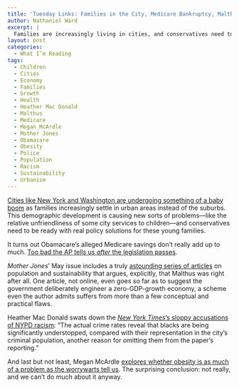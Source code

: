 ```yaml
---
title: 'Tuesday Links: Families in the City, Medicare Bankruptcy, Malthus Returns, the Not-Racist NYPD, and Obesity'
author: Nathaniel Ward
excerpt: |
  Families are increasingly living in cities, and conservatives need to offer them solutions; Medicare's false "savings"; Mother Jones finds much to love in Thomas Malthus; why the NYPD isn't racist; and whether obesity is really a problem.
layout: post
categories:
  - What I’m Reading
tags:
  - Children
  - Cities
  - Economy
  - Families
  - Growth
  - Health
  - Heather Mac Donald
  - Malthus
  - Medicare
  - Megan_McArdle
  - Mother Jones
  - Obamacare
  - Obesity
  - Police
  - Population
  - Racism
  - Sustainability
  - Urbanism
---
```


[Cities like New York and Washington are undergoing something of a baby boom](http://www.washingtonpost.com/wp-dyn/content/article/2010/05/15/AR2010051503637.html?hpid=topnews) as families increasingly settle in urban areas instead of the suburbs. This demographic development is causing new sorts of problems—like the relative unfriendliness of some city services to children—and conservatives need to be ready with real policy solutions for these young families.

It turns out Obamacare’s alleged Medicare savings don’t really add up to much. [Too bad the AP tells us _after_ the legislation passes](http://news.yahoo.com/s/ap/20100501/ap_on_bi_ge/us_medicare_fact_check_q_a).

_Mother Jones_’ May issue includes a truly [astounding series of articles](http://motherjones.com/special-reports/2010/05/population-last-taboo) on population and sustainability that argues, explicitly, that Malthus was right after all. One article, not online, even goes so far as to suggest the government deliberately engineer a zero-GDP-growth economy, a scheme even the author admits suffers from more than a few conceptual and practical flaws.

Heather Mac Donald swats down the [_New York Times_’s sloppy accusations of NYPD racism](http://www.city-journal.org/2010/eon0514hm.html): “The actual crime rates reveal that blacks are being significantly understopped, compared with their representation in the city’s criminal population, another reason for omitting them from the paper’s reporting.”

And last but not least, Megan McArdle [explores whether obesity is as much of a problem as the worrywarts tell us](http://www.theatlantic.com/business/archive/2009/07/americas-moral-panic-over-obesity/22397/). The surprising conclusion: not really, and we can’t do much about it anyway.
